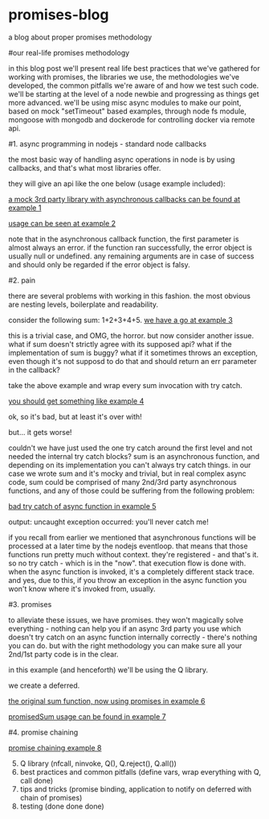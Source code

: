 # promises-blog
a blog about proper promises methodology

#our real-life promises methodology

in this blog post we'll present real life best practices that we've gathered for working with promises, the libraries we use, the methodologies we've developed, the common pitfalls we're aware of and how we test such code.
we'll be starting at the level of a node newbie and progressing as things get more advanced.
we'll be using misc async modules to make our point, based on mock "setTimeout" based examples, through node fs module, mongoose with mongodb and dockerode for controlling docker via remote api.

#1. async programming in nodejs - standard node callbacks

the most basic way of handling async operations in node is by using callbacks, and that's what most libraries offer.

they will give an api like the one below (usage example included):

[a mock 3rd party library with asynchronous callbacks can be found at example 1](examples/example1.js)

[usage can be seen at example 2](examples/example2.js)

note that in the asynchronous callback function, the first parameter is almost always an error.
if the function ran successfully, the error object is usually null or undefined.
any remaining arguments are in case of success and should only be regarded if the error object is falsy.

#2. pain

there are several problems with working in this fashion.
the most obvious are nesting levels, boilerplate and readability.

consider the following sum: 1+2+3+4+5.
[we have a go at example 3](examples/example3.js)

this is a trivial case, and OMG, the horror.
but now consider another issue. what if sum doesn't strictly agree with its supposed api?
what if the implementation of sum is buggy?
what if it sometimes throws an exception, even though it's not supposd to do that and should return an err parameter in the callback?

take the above example and wrap every sum invocation with try catch.

[you should get something like example 4](examples/example4.js)

ok, so it's bad, but at least it's over with!

but... it gets worse!

couldn't we have just used the one try catch around the first level and not needed the internal try catch blocks?
sum is an asynchronous function, and depending on its implementation you can't always try catch things.
in our case we wrote sum and it's mocky and trivial, but in real complex async code, sum could be comprised of
many 2nd/3rd party asynchronous functions, and any of those could be suffering from the following problem:

[bad try catch of async function in example 5](examples/example5.js)

output: uncaught exception occurred: you'll never catch me!

if you recall from earlier we mentioned that asynchronous functions will be processed at a later time by the nodejs eventloop. that means that those functions run pretty much without context. they're registered - and that's it. so no try catch - which is in the "now". that execution flow is done with. when the async function is invoked, it's a completely different stack trace.
and yes, due to this, if you throw an exception in the async function you won't know where it's invoked from, usually.

#3. promises

to alleviate these issues, we have promises. they won't magically solve everything -
nothing can help you if an async 3rd party you use which doesn't try catch on an async function internally correctly - there's nothing you can do.
but with the right methodology you can make sure all your 2nd/1st party code is in the clear.

in this example (and henceforth) we'll be using the Q library.

we create a deferred. 

[the original sum function, now using promises in example 6](examples/example6.js)

[promisedSum usage can be found in example 7](examples/example7.js)

#4. promise chaining

[promise chaining example 8](examples/example8.js)

5. Q library (nfcall, ninvoke, Q(), Q.reject(), Q.all())
6. best practices and common pitfalls (define vars, wrap everything with Q, call done)
7. tips and tricks (promise binding, application to notify on deferred with chain of promises)
8. testing (done done done)


